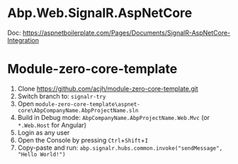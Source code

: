 # Abp.Web.SignalR.AspNetCore

Doc: https://aspnetboilerplate.com/Pages/Documents/SignalR-AspNetCore-Integration

# Module-zero-core-template

1. Clone https://github.com/acjh/module-zero-core-template.git
1. Switch branch to: `signalr-try`
1. Open `module-zero-core-template\aspnet-core\AbpCompanyName.AbpProjectName.sln`
1. Build in Debug mode: `AbpCompanyName.AbpProjectName.Web.Mvc` (or `*.Web.Host` for Angular)
1. Login as any user
1. Open the Console by pressing `Ctrl`+`Shift`+`I`
1. Copy-paste and run: `abp.signalr.hubs.common.invoke("sendMessage", "Hello World!")`
